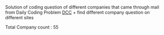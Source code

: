 Solution of coding question of different companies that came through mail from Daily Coding Problem [DCC](https://www.dailycodingproblem.com/) + find different company question on different sites

Total Company count : 55
